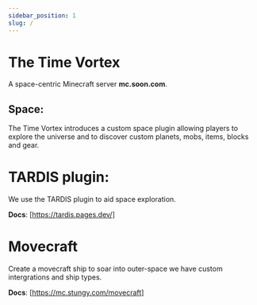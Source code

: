 ```yaml
---
sidebar_position: 1
slug: /
---
```


# The Time Vortex

A space-centric Minecraft server **mc.soon.com**.

## Space:

The Time Vortex introduces a custom space plugin allowing players to explore the universe and to discover custom planets, mobs, items, blocks and gear.

# TARDIS plugin:
We use the TARDIS plugin to aid space exploration.

**Docs**: [https://tardis.pages.dev/]

# Movecraft
Create a movecraft ship to soar into outer-space we have custom intergrations and ship types.

**Docs**: [https://mc.stungy.com/movecraft]